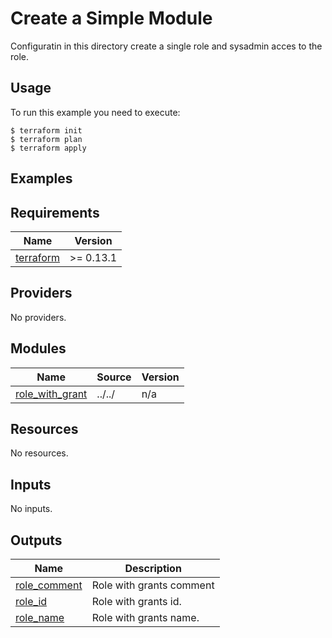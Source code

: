 # Create a Simple Module

Configuratin in this directory create a single role and sysadmin acces to the role.

## Usage

To run this example you need to execute:

```shell
$ terraform init
$ terraform plan
$ terraform apply
```

## Examples
<!-- BEGINNING OF PRE-COMMIT-TERRAFORM DOCS HOOK -->
## Requirements

| Name | Version |
|------|---------|
| <a name="requirement_terraform"></a> [terraform](#requirement\_terraform) | >= 0.13.1 |

## Providers

No providers.

## Modules

| Name | Source | Version |
|------|--------|---------|
| <a name="module_role_with_grant"></a> [role\_with\_grant](#module\_role\_with\_grant) | ../../ | n/a |

## Resources

No resources.

## Inputs

No inputs.

## Outputs

| Name | Description |
|------|-------------|
| <a name="output_role_comment"></a> [role\_comment](#output\_role\_comment) | Role with grants comment |
| <a name="output_role_id"></a> [role\_id](#output\_role\_id) | Role with grants id. |
| <a name="output_role_name"></a> [role\_name](#output\_role\_name) | Role with grants name. |
<!-- END OF PRE-COMMIT-TERRAFORM DOCS HOOK -->
